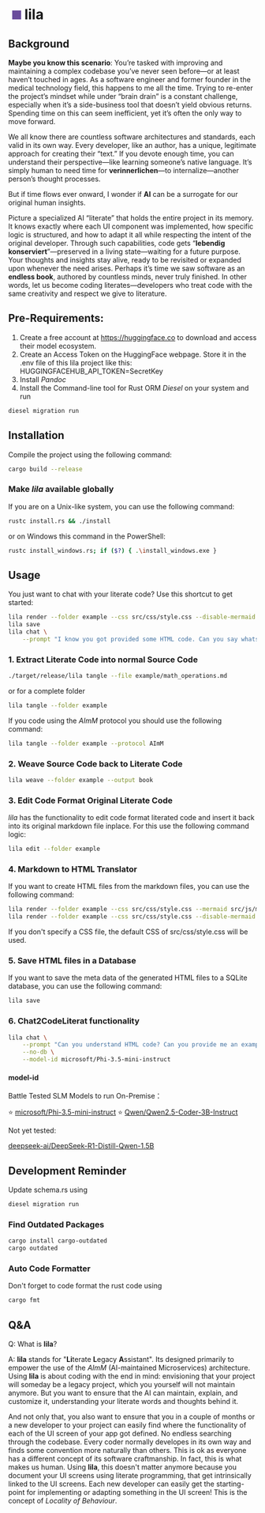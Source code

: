 # <span style="display:inline-block;width:18px;height:18px;background-color:#6A4C9C;margin-left:8px;"></span> lila

## Background

**Maybe you know this scenario**: You’re tasked with improving and maintaining a complex codebase you’ve never seen before—or at least haven’t touched in ages. As a software engineer and former founder in the medical technology field, this happens to me all the time. Trying to re-enter the project’s mindset while under “brain drain” is a constant challenge, especially when it’s a side-business tool that doesn’t yield obvious returns. Spending time on this can seem inefficient, yet it’s often the only way to move forward.

We all know there are countless software architectures and standards, each valid in its own way. Every developer, like an author, has a unique, legitimate approach for creating their “text.” If you devote enough time, you can understand their perspective—like learning someone’s native language. It’s simply human to need time for **verinnerlichen**—to internalize—another person’s thought processes.

But if time flows ever onward, I wonder if **AI** can be a surrogate for our original human insights.

Picture a specialized AI “literate” that holds the entire project in its memory. It knows exactly where each UI component was implemented, how specific logic is structured, and how to adapt it all while respecting the intent of the original developer. Through such capabilities, code gets “**lebendig konserviert**”—preserved in a living state—waiting for a future purpose. Your thoughts and insights stay alive, ready to be revisited or expanded upon whenever the need arises. Perhaps it’s time we saw software as an **endless book**, authored by countless minds, never truly finished. In other words, let us become coding literates—developers who treat code with the same creativity and respect we give to literature.


## Pre-Requirements:

1. Create a free account at https://huggingface.co to download and access their model ecosystem.
2. Create an Access Token on the HuggingFace webpage. Store it in the .env file of this lila project like this: HUGGINGFACEHUB_API_TOKEN=SecretKey
3. Install *Pandoc*
4. Install the Command-line tool for Rust ORM *Diesel* on your system and run
```bash
diesel migration run
```


## Installation

Compile the project using the following command:

```bash
cargo build --release
```


### Make *lila* available globally

If you are on a Unix-like system, you can use the following command:

```bash
rustc install.rs && ./install
```

or on Windows this command in the PowerShell:

```bash
rustc install_windows.rs; if ($?) { .\install_windows.exe }
```


## Usage

You just want to chat with your literate code? Use this shortcut to get started:

```bash
lila render --folder example --css src/css/style.css --disable-mermaid
lila save
lila chat \
    --prompt "I know you got provided some HTML code. Can you say whats happening there? By which factor does the counter gets increased by?"
```

### 1. Extract Literate Code into normal Source Code

```bash
./target/release/lila tangle --file example/math_operations.md
```

or for a complete folder

```bash
lila tangle --folder example
```

If you code using the *AImM* protocol you should use the following command:

```bash
lila tangle --folder example --protocol AImM
```


### 2. Weave Source Code back to Literate Code

```bash
lila weave --folder example --output book
```


### 3. Edit Code Format Original Literate Code

*lila* has the functionality to edit code format literated code and insert it back into its original markdown file inplace.
For this use the following command logic:

```bash
lila edit --folder example
```

### 4. Markdown to HTML Translator

If you want to create HTML files from the markdown files, you can use the following command:

```bash
lila render --folder example --css src/css/style.css --mermaid src/js/mermaid.min.js
lila render --folder example --css src/css/style.css --disable-mermaid
```

If you don't specify a CSS file, the default CSS of src/css/style.css will be used.

### 5. Save HTML files in a Database

If you want to save the meta data of the generated HTML files to a SQLite database, you can use the following command:

```bash
lila save
```

### 6. Chat2CodeLiterat functionality

```bash
lila chat \
    --prompt "Can you understand HTML code? Can you provide me an example code? With a button? And if I click the button every time, a counter gets increased by the number 2? Can you also add some css design within the HTML code?" \
    --no-db \
    --model-id microsoft/Phi-3.5-mini-instruct
```


#### model-id

Battle Tested SLM Models to run On-Premise：

⭐ [microsoft/Phi-3.5-mini-instruct](https://huggingface.co/microsoft/Phi-3.5-mini-instruct)
⭐ [Qwen/Qwen2.5-Coder-3B-Instruct](https://huggingface.co/Qwen/Qwen2.5-Coder-3B-Instruct)

Not yet tested:

[deepseek-ai/DeepSeek-R1-Distill-Qwen-1.5B](https://huggingface.co/deepseek-ai/DeepSeek-R1-Distill-Qwen-1.5B)


## Development Reminder

Update schema.rs using

```bash
diesel migration run
```

### Find Outdated Packages

```bash
cargo install cargo-outdated
cargo outdated
```

### Auto Code Formatter

Don't forget to code format the rust code using

```bash
cargo fmt
```


## Q&A

Q: What is **lila**?

A: **lila** stands for "**Li**terate **L**egacy **A**ssistant". Its designed primarily to empower the use of the *AImM* (AI-maintained Microservices) architecture.
Using **lila** is about coding with the end in mind: envisioning that your project will someday be a legacy project, which you yourself will not maintain anymore. But you want to ensure that the AI can maintain, explain, and customize it, understanding your literate words and thoughts behind it.

And not only that, you also want to ensure that you in a couple of months or a new developer to your project can easily find where the functionality of each of the UI screen of your app got defined. No endless searching through the codebase. Every coder normally developes in its own way and finds some convention more naturally than others. This is ok as everyone has a different concept of its software craftmanship. In fact, this is what makes us human. Using **lila**, this doesn't matter anymore because you document your UI screens using literate programming, that get intrinsically linked to the UI screens. Each new developer can easily get the starting-point for implementing or adapting something in the UI screen! This is the concept of *Locality of Behaviour*.
